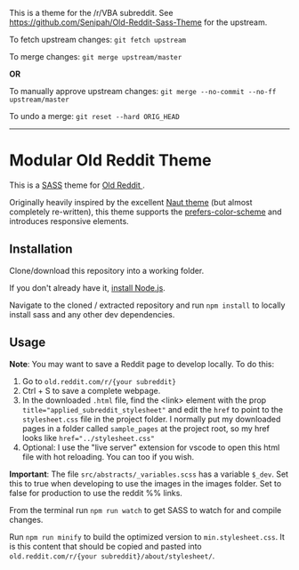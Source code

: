 
This is a theme for the /r/VBA subreddit. See https://github.com/Senipah/Old-Reddit-Sass-Theme for the upstream.

To fetch upstream changes:
`git fetch upstream`

To merge changes:
`git merge upstream/master`

**OR**

To manually approve upstream changes:
`git merge --no-commit --no-ff upstream/master`

To undo a merge:
`git reset --hard ORIG_HEAD`

---

# Modular Old Reddit Theme

This is a [SASS](https://sass-lang.com/) theme for [Old Reddit ](old.reddit.com).

Originally heavily inspired by the excellent [Naut theme](https://github.com/Axel--/Naut-for-reddit/) (but almost completely re-written), this theme supports the [prefers-color-scheme](https://developer.mozilla.org/en-US/docs/Web/CSS/@media/prefers-color-scheme) and introduces responsive elements.

## Installation

Clone/download this repository into a working folder.

If you don't already have it, [install Node.js](https://nodejs.org/en/download/). 

Navigate to the cloned / extracted repository and run `npm install` to locally install sass and any other dev dependencies.

## Usage

**Note**: You may want to save a Reddit page to develop locally. To do this:
1. Go to `old.reddit.com/r/{your subreddit}`
1. Ctrl + S to save a complete webpage.
1. In the downloaded `.html` file, find the \<link> element with the prop `title="applied_subreddit_stylesheet"` and edit the `href` to point to the `stylesheet.css` file in the project folder. I normally put my downloaded pages in a folder called `sample_pages` at the project root, so my href looks like `href="../stylesheet.css"`
1. Optional: I use the "live server" extension for vscode to open this html file with hot reloading. You can too if you wish.

**Important**: The file `src/abstracts/_variables.scss` has a variable `$_dev`. Set this to true when developing to use the images in the images folder. Set to false for production to use the reddit %% links.

From the terminal run `npm run watch` to get SASS to watch for and compile changes. 

Run `npm run minify` to build the optimized version to `min.stylesheet.css`. It is this content that should be copied and pasted into `old.reddit.com/r/{your subreddit}/about/stylesheet/`.
